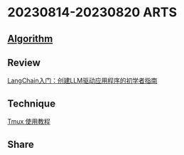 # 20230814-20230820 ARTS

## [Algorithm](Algorithm/)

## Review
[LangChain入门：创建LLM驱动应用程序的初学者指南](https://www.wangyiyang.cc/2023/08/20/getting-started-with-langchain-a-beginners-guide-to-building-llm-powered-applications/)

## Technique

[Tmux 使用教程](http://www.ruanyifeng.com/blog/2019/10/tmux.html)

## Share

